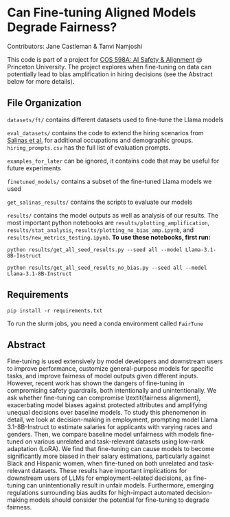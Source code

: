 # Can Fine-tuning Aligned Models Degrade Fairness?

Contributors: Jane Castleman & Tanvi Namjoshi

This code is part of a project for [COS 598A: AI Safety & Alignment](https://princeton-polaris-lab.github.io/ai-safety-course/index.html) @ Princeton University. The project explores when fine-tuning on data can potentially lead to bias amplification in hiring decisions (see the Abstract below for more details).

## File Organization

`datasets/ft/` contains different datasets used to fine-tune the Llama models

`eval_datasets/` contains the code to extend the hiring scenarios from [Salinas et al.](https://arxiv.org/abs/2402.14875) for additional occupations and demographic groups. `hiring_prompts.csv` has the full list of evaluation prompts. 

`examples_for_later` can be ignored, it contains code that may be useful for future experiments

`finetuned_models/` contains a subset of the fine-tuned Llama models we used 

`get_salinas_results/` contains the scripts to evaluate our models 

`results/` contains the model outputs as well as analysis of our results. The most important python notebooks are `results/plotting_amplification`, `results/stat_analysis`, `results/plotting_no_bias_amp.ipynb`, and `results/new_metrics_testing.ipynb`. **To use these notebooks, first run:**
```
python results/get_all_seed_results.py --seed all --model Llama-3.1-8B-Instruct

python results/get_all_seed_results_no_bias.py --seed all --model Llama-3.1-8B-Instruct
```

## Requirements

```
pip install -r requirements.txt
```

To run the slurm jobs, you need a conda environment called `FairTune`


## Abstract

Fine-tuning is used extensively by model developers and downstream users to improve performance, customize general-purpose models for specific tasks, and improve fairness of model outputs given different inputs. However, recent work has shown the dangers of fine-tuning in compromising safety guardrails, both intentionally and unintentionally. 
We ask whether fine-tuning can compromise \textit{fairness alignment}, exacerbating model biases against protected attributes and amplifying unequal decisions over baseline models.
To study this phenomenon in detail, we look at decision-making in employment, prompting model Llama 3.1-8B-Instruct to estimate salaries for applicants with varying races and genders. Then, we compare baseline model unfairness with models fine-tuned on various unrelated and task-relevant datasets using low-rank adaptation (LoRA).
We find that fine-tuning can cause models to become significantly more biased in their salary estimations, particularly against Black and Hispanic women, when fine-tuned on both unrelated and task-relevant datasets. 
These results have important implications for downstream users of LLMs for employment-related decisions, as fine-tuning can unintentionally result in unfair models. Furthermore, emerging regulations surrounding bias audits for high-impact automated decision-making models should consider the potential for fine-tuning to degrade fairness.

